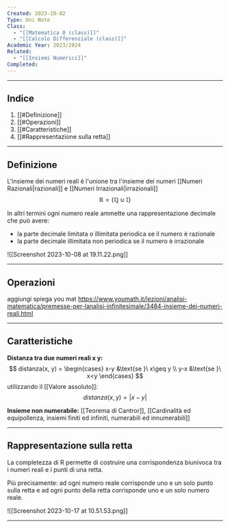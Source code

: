 ```yaml
---
Created: 2023-10-02
Type: Uni Note
Class:
  - "[[Matematica 0 (class)]]"
  - "[[Calcolo Differenziale (class)]]"
Academic Year: 2023/2024
Related:
  - "[[Insiemi Numerici]]"
Completed:
---
```

---
## Indice
1. [[#Definizione]]
2. [[#Operazioni]]
3. [[#Caratteristiche]]
4. [[#Rappresentazione sulla retta]]

---
## Definizione
L'insieme dei numeri reali è l'unione tra l'insieme dei numeri [[Numeri Razionali|razionali]] e [[Numeri Irrazionali|irrazionali]]
$$\mathbb{R} = \{\mathbb{Q}\cup \mathbb{I} \}$$

In altri termini ogni numero reale ammette una rappresentazione decimale che può avere:

- ﻿﻿la parte decimale limitata o illimitata periodica se il numero è razionale
- ﻿﻿la parte decimale illimitata non periodica se il numero è irrazionale

![[Screenshot 2023-10-08 at 19.11.22.png]]

---
## Operazioni
aggiungi spiega you mat https://www.youmath.it/lezioni/analisi-matematica/premesse-per-lanalisi-infinitesimale/3484-insieme-dei-numeri-reali.html

---

## Caratteristiche 

**Distanza tra due numeri reali x y:**$$ distanza(x, y) =
\begin{cases}
   x-y &\text{se }\ x\geq y \\
   y-x &\text{se }\ x<y
\end{cases} $$
utilizzando il [[Valore assoluto]]:
$$distanza(x,y)= |x-y|$$

**Insieme non numerabile:**
[[Teorema di Cantror]], [[Cardinalità ed equipollenza, insiemi finiti ed infiniti, numerabili ed innumerabili]]

---
## Rappresentazione sulla retta
La completezza di R permette di costruire una corrispondenza biunivoca tra i numeri reali e i punti di una retta.

Più precisamente: ad ogni numero reale corrisponde uno e un solo punto sulla retta e ad ogni punto della retta corrisponde uno e un solo numero reale.

![[Screenshot 2023-10-17 at 10.51.53.png]]

---